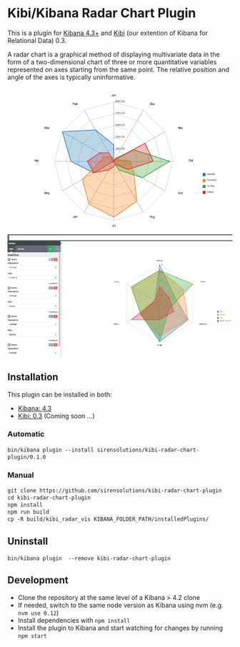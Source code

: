 # Kibi/Kibana Radar Chart Plugin

This is a plugin for [Kibana 4.3+](https://www.elastic.co/products/kibana) and [Kibi](http://siren.solutions/kibi) (our extention of Kibana for Relational Data) 0.3.

A radar chart is a graphical method of displaying multivariate data in the form of a two-dimensional chart of three or more quantitative variables represented on axes starting from the same point. The relative position and angle of the axes is typically uninformative.

![image](img/radar.png)
![image](img/kibana.png)

## Installation

This plugin can be installed in both:
 
 * [Kibana: 4.3](https://www.elastic.co/downloads/past-releases/kibana-4-3-0)
 * [Kibi: 0.3](https://siren.solutions/kibi) (Coming soon ...)

### Automatic

```
bin/kibana plugin --install sirensolutions/kibi-radar-chart-plugin/0.1.0
```

### Manual

```
git clone https://github.com/sirensolutions/kibi-radar-chart-plugin
cd kibi-radar-chart-plugin
npm install
npm run build
cp -R build/kibi_radar_vis KIBANA_FOLDER_PATH/installedPlugins/
```

## Uninstall

```
bin/kibana plugin  --remove kibi-radar-chart-plugin
```

## Development

- Clone the repository at the same level of a Kibana > 4.2 clone
- If needed, switch to the same node version as Kibana using nvm 
  (e.g. `nvm use 0.12`)
- Install dependencies with `npm install`
- Install the plugin to Kibana and start watching for changes by running 
  `npm start`

